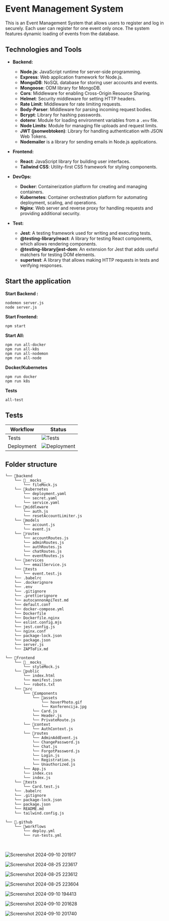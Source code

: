 # Event Management System

This is an Event Management System that allows users to register and log in securely. Each user can register for one event only once. The system features dynamic loading of events from the database.<br>

## Technologies and Tools

- **Backend:**

  - **Node.js**: JavaScript runtime for server-side programming.
  - **Express**: Web application framework for Node.js.
  - **MongoDB**: NoSQL database for storing user accounts and events.
  - **Mongoose**: ODM library for MongoDB.
  - **Cors**: Middleware for enabling Cross-Origin Resource Sharing.
  - **Helmet**: Security middleware for setting HTTP headers.
  - **Rate Limit**: Middleware for rate limiting requests.
  - **Body-Parser**: Middleware for parsing incoming request bodies.
  - **Bcrypt**: Library for hashing passwords.
  - **dotenv**: Module for loading environment variables from a `.env` file.
  - **Node Limits**: Module for managing file uploads and request limits.
  - **JWT (jsonwebtoken)**: Library for handling authentication with JSON Web Tokens.
  - **Nodemailer** is a library for sending emails in Node.js applications.

- **Frontend:**

  - **React**: JavaScript library for building user interfaces.
  - **Tailwind CSS**: Utility-first CSS framework for styling components.

- **DevOps:**

  - **Docker**: Containerization platform for creating and managing containers.
  - **Kubernetes**: Container orchestration platform for automating deployment, scaling, and operations.
  - **Nginx**: Web server and reverse proxy for handling requests and providing additional security.

- **Test:**
  - **Jest**: A testing framework used for writing and executing tests.
  - **@testing-library/react**: A library for testing React components, which allows rendering components.
  - **@testing-library/jest-dom**: An extension for Jest that adds useful matchers for testing DOM elements.
  - **supertest**: A library that allows making HTTP requests in tests and verifying responses.

## Start the application

**Start Backend :**

```
nodemon server.js
node server.js
```

**Start Frontend:**

```
npm start
```

**Start All:**

```
npm run all-docker
npm run all-k8s
npm run all-nodemon
npm run all-node
```

**Docker/Kubernetes**

```
npm run docker
npm run k8s
```

**Tests**

```
all-test
```

## Tests

| Workflow   | Status                                                                                                 |
| ---------- | ------------------------------------------------------------------------------------------------------ |
| Tests      | ![Tests](https://github.com/KovacevicAleksa/BookingEvents/actions/workflows/run-tests.yml/badge.svg)   |
| Deployment | ![Deployment](https://github.com/KovacevicAleksa/BookingEvents/actions/workflows/deploy.yml/badge.svg) |

## Folder structure

```
└── 📁backend
    └── 📁__mocks__
        └── fileMock.js
    └── 📁kubernetes
        └── deployment.yaml
        └── secret.yaml
        └── service.yaml
    └── 📁middleware
        └── auth.js
        └── resetAccountLimiter.js
    └── 📁models
        └── account.js
        └── event.js
    └── 📁routes
        └── accountRoutes.js
        └── adminRoutes.js
        └── authRoutes.js
        └── chatRoutes.js
        └── eventRoutes.js
    └── 📁services
        └── emailService.js
    └── 📁tests
        └── event.test.js
    └── .babelrc
    └── .dockerignore
    └── .env
    └── .gitignore
    └── .prettierignore
    └── autocannonApiTest.md
    └── default.conf
    └── docker-compose.yml
    └── Dockerfile
    └── Dockerfile.nginx
    └── eslint.config.mjs
    └── jest.config.js
    └── nginx.conf
    └── package-lock.json
    └── package.json
    └── server.js
    └── ZAPToFix.md
```

```
└── 📁frontend
    └── 📁__mocks__
        └── styleMock.js
    └── 📁public
        └── index.html
        └── manifest.json
        └── robots.txt
    └── 📁src
        └── 📁Components
            └── 📁assets
	            └── hoverPhoto.gif
                └── Konferencija.jpg
            └── Card.js
            └── Header.js
            └── PrivateRoute.js
        └── 📁context
            └── AuthContext.js
        └── 📁routes
            └── AdminAddEvent.js
            └── ChangePassword.js
            └── Chat.js
            └── ForgotPassword.js
            └── Login.js
            └── Registration.js
            └── Unauthorized.js
        └── App.js
        └── index.css
        └── index.js
    └── 📁tests
        └── Card.test.js
    └── .babelrc
    └── .gitignore
    └── package-lock.json
    └── package.json
    └── README.md
    └── tailwind.config.js
```

```
└── 📁.github
    └── 📁workflows
        └── deploy.yml
        └── run-tests.yml
```

<br>

![Screenshot 2024-09-10 201917](https://github.com/user-attachments/assets/314b13f8-ada2-4b23-bf9f-0db4f29fd5dd)

![Screenshot 2024-08-25 223617](https://github.com/user-attachments/assets/662b8167-b060-460a-9efd-6fa7d0f8c23a)

![Screenshot 2024-08-25 223612](https://github.com/user-attachments/assets/c3f23d55-30d9-4aae-874b-9ca7875c0741)

![Screenshot 2024-08-25 223604](https://github.com/user-attachments/assets/4371732d-78cb-42d5-b19d-2469cb2dbb68)

![Screenshot 2024-09-10 194413](https://github.com/user-attachments/assets/a3658412-25e8-4540-bd11-88c6c88bd12e)

![Screenshot 2024-09-10 201628](https://github.com/user-attachments/assets/c5038651-81df-4476-9c53-4272f204a856)

![Screenshot 2024-09-10 201740](https://github.com/user-attachments/assets/2e0dd792-b3b7-474f-b977-d26239f4f6a4)
